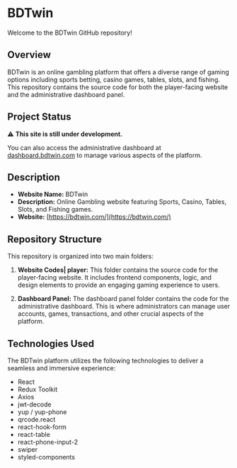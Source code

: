 # BDTwin

Welcome to the BDTwin GitHub repository!

## Overview

BDTwin is an online gambling platform that offers a diverse range of gaming options including sports betting, casino games, tables, slots, and fishing. This repository contains the source code for both the player-facing website and the administrative dashboard panel.

## Project Status

⚠️ **This site is still under development.**

You can also access the administrative dashboard at [dashboard.bdtwin.com](https://dashboard.bdtwin.com/) to manage various aspects of the platform.

## Description

- **Website Name:** BDTwin
- **Description:** Online Gambling website featuring Sports, Casino, Tables, Slots, and Fishing games.
- **Website:** [https://bdtwin.com/](https://bdtwin.com/)

## Repository Structure

This repository is organized into two main folders:

1. **Website Codes| player:** This folder contains the source code for the player-facing website. It includes frontend components, logic, and design elements to provide an engaging gaming experience to users.

2. **Dashboard Panel:** The dashboard panel folder contains the code for the administrative dashboard. This is where administrators can manage user accounts, games, transactions, and other crucial aspects of the platform.

## Technologies Used

The BDTwin platform utilizes the following technologies to deliver a seamless and immersive experience:

- React
- Redux Toolkit
- Axios
- jwt-decode
- yup / yup-phone
- qrcode.react
- react-hook-form
- react-table
- react-phone-input-2
- swiper
- styled-components

